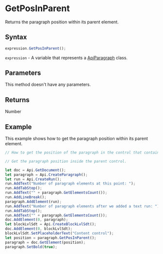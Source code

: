 # GetPosInParent

Returns the paragraph position within its parent element.

## Syntax

```javascript
expression.GetPosInParent();
```

`expression` - A variable that represents a [ApiParagraph](../ApiParagraph.md) class.

## Parameters

This method doesn't have any parameters.

## Returns

Number

## Example

This example shows how to get the paragraph position within its parent element.

```javascript editor-docx
// How to get the position of the paragraph in the control that contains it.

// Get the paragraph position inside the parent control.

let doc = Api.GetDocument();
let paragraph = Api.CreateParagraph();
let run = Api.CreateRun();
run.AddText("Number of paragraph elements at this point: ");
run.AddTabStop();
run.AddText("" + paragraph.GetElementsCount());
run.AddLineBreak();
paragraph.AddElement(run);
run.AddText("Number of paragraph elements after we added a text run: ");
run.AddTabStop();
run.AddText("" + paragraph.GetElementsCount());
doc.AddElement(0, paragraph);
let blockLvlSdt = Api.CreateBlockLvlSdt();
doc.AddElement(0, blockLvlSdt);
blockLvlSdt.SetPlaceholderText("Content control");
let position = paragraph.GetPosInParent();
paragraph = doc.GetElement(position);
paragraph.SetBold(true);
```
